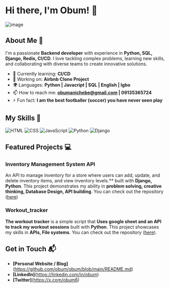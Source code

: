 # Hi there, I'm Obum! 👋


![image](https://github.com/user-attachments/assets/47acdd59-9034-4126-835f-c37a354bb3fe)



## About Me 🚀

I'm a passionate **Backend developer** with experience in **Python, SQL, Django, Redis, CI/CD**. I love tackling complex problems, learning new skills, and collaborating with diverse teams to create innovative solutions.

- 🌱 Currently learning: **CI/CD**
- 🔭 Working on: **Airbnb Clone Project**
- 🌍 Languages: **Python | Javacript | SQL | English | Igbo**
- 📫 How to reach me: **obumanichebe@gmail.com | 09135365724**
- ⚡ Fun fact: **I am the best footballer (soccer) you have never seen play**

## My Skills 🧠

![HTML](https://img.shields.io/badge/-HTML-E34F26?style=flat-square&logo=html5&logoColor=white)
![CSS](https://img.shields.io/badge/-CSS-1572B6?style=flat-square&logo=css3&logoColor=white)
![JavaScript](https://img.shields.io/badge/-JavaScript-F7DF1E?style=flat-square&logo=javascript&logoColor=black)
![Python](https://img.shields.io/badge/-Python-3776AB?style=flat-square&logo=python&logoColor=white)
![Django](https://img.shields.io/badge/-Django-092E20?style=flat-square&logo=django&logoColor=white)



<!--*Replace the above skill badges with your own skills and expertise. To create more badges, use [checkout this repo](https://github.com/alexandresanlim/Badges4-README.md-Profile).*-->

## Featured Projects 💻

### Inventory Management System API
An API to manage inventory for a store where users can add, update, and delete inventory items, and view inventory levels.** built with **Django, Python**. This project demonstrates my ability in **problem solving, creative thinking, Database Design, API building**. You can check out the repository ([here](https://github.com/obum/Inventory_Management_Sys_API))

### Workout_tracker

**The workout tracker** is a simple script that **Uses google sheet and an API to track my workout sessions** built with **Python**. This project showcases my skills in **APIs, File systems**. You can check out the repository ([here](https://github.com/obum/Workout_tracker)).

## Get in Touch 📬

- **[Personal Website / Blog]**(https://github.com/obum/obum/blob/main/README.md)
- **[LinkedIn]**(https://linkedin.com/in/obum)
- **[Twitter]**(https://x.com/obum6)


